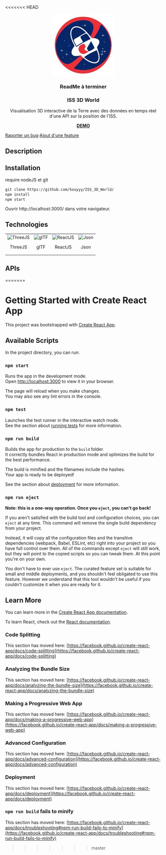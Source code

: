 <<<<<<< HEAD
<div align="center">
  <img align="center" width="200" src="https://github.com/Souyyy/ISS_3D_World/blob/main/public/sigle.png" alt="ISS 3D World"/>
</div>

<h3 align="center">ReadMe à terminer</h3>

<h3 align="center">ISS 3D World</h3>
<p align="center">Visualisation 3D interactive de la Terre avec des données en temps réel d'une API sur la position de  l'ISS.</p>
<a align="center" href=""><p><strong>DEMO</strong></p></a>

<div align="center" style="display:flex;">
  <a href="">Raporter un bug</a> · 
  <a href="">Ajout d'une feature</a>
</div>

## Description

## Installation
require nodeJS et git
```
git clone https://github.com/Souyyy/ISS_3D_World/
npm install
npm start
```
Ouvrir http://localhost:3000/ dans votre navigateur.

## Technologies
<table align="center">
  <tbody>
    <tr>
      <td  border="0">
        <img width="70" src="https://upload.wikimedia.org/wikipedia/commons/thumb/3/3f/Three.js_Icon.svg/220px-Three.js_Icon.svg.png" alt="ThreeJS">
        <p align="center">ThreeJS</p>
      </td>
      <td>
        <img width="100" src="https://upload.wikimedia.org/wikipedia/commons/thumb/e/e1/GlTF_logo.svg/langfr-130px-GlTF_logo.svg.png" alt="glTF">
        <p></p>
        <p style="top:10px;" align="center">glTF</p>
      </td>
      <td>
        <img width="75" src="https://upload.wikimedia.org/wikipedia/commons/thumb/3/30/React_Logo_SVG.svg/220px-React_Logo_SVG.svg.png" alt="ReactJS">
        <p align="center">ReactJS</p>
      </td>
      <td>
        <img width="75" src="https://upload.wikimedia.org/wikipedia/commons/thumb/c/c9/JSON_vector_logo.svg/109px-JSON_vector_logo.svg.png" alt="Json">
        <p align="center">Json</p>
      </td>
    </tr>
  </tbody>
</table>

## APIs
=======
# Getting Started with Create React App

This project was bootstrapped with [Create React App](https://github.com/facebook/create-react-app).

## Available Scripts

In the project directory, you can run:

### `npm start`

Runs the app in the development mode.\
Open [http://localhost:3000](http://localhost:3000) to view it in your browser.

The page will reload when you make changes.\
You may also see any lint errors in the console.

### `npm test`

Launches the test runner in the interactive watch mode.\
See the section about [running tests](https://facebook.github.io/create-react-app/docs/running-tests) for more information.

### `npm run build`

Builds the app for production to the `build` folder.\
It correctly bundles React in production mode and optimizes the build for the best performance.

The build is minified and the filenames include the hashes.\
Your app is ready to be deployed!

See the section about [deployment](https://facebook.github.io/create-react-app/docs/deployment) for more information.

### `npm run eject`

**Note: this is a one-way operation. Once you `eject`, you can't go back!**

If you aren't satisfied with the build tool and configuration choices, you can `eject` at any time. This command will remove the single build dependency from your project.

Instead, it will copy all the configuration files and the transitive dependencies (webpack, Babel, ESLint, etc) right into your project so you have full control over them. All of the commands except `eject` will still work, but they will point to the copied scripts so you can tweak them. At this point you're on your own.

You don't have to ever use `eject`. The curated feature set is suitable for small and middle deployments, and you shouldn't feel obligated to use this feature. However we understand that this tool wouldn't be useful if you couldn't customize it when you are ready for it.

## Learn More

You can learn more in the [Create React App documentation](https://facebook.github.io/create-react-app/docs/getting-started).

To learn React, check out the [React documentation](https://reactjs.org/).

### Code Splitting

This section has moved here: [https://facebook.github.io/create-react-app/docs/code-splitting](https://facebook.github.io/create-react-app/docs/code-splitting)

### Analyzing the Bundle Size

This section has moved here: [https://facebook.github.io/create-react-app/docs/analyzing-the-bundle-size](https://facebook.github.io/create-react-app/docs/analyzing-the-bundle-size)

### Making a Progressive Web App

This section has moved here: [https://facebook.github.io/create-react-app/docs/making-a-progressive-web-app](https://facebook.github.io/create-react-app/docs/making-a-progressive-web-app)

### Advanced Configuration

This section has moved here: [https://facebook.github.io/create-react-app/docs/advanced-configuration](https://facebook.github.io/create-react-app/docs/advanced-configuration)

### Deployment

This section has moved here: [https://facebook.github.io/create-react-app/docs/deployment](https://facebook.github.io/create-react-app/docs/deployment)

### `npm run build` fails to minify

This section has moved here: [https://facebook.github.io/create-react-app/docs/troubleshooting#npm-run-build-fails-to-minify](https://facebook.github.io/create-react-app/docs/troubleshooting#npm-run-build-fails-to-minify)
>>>>>>> master
